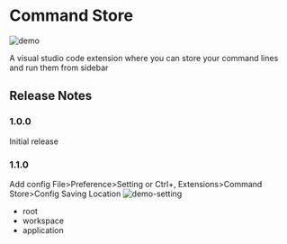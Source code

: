 # Command Store

![demo](https://user-images.githubusercontent.com/24281652/152735693-c943bccd-6345-4e07-b78e-380410e28b22.gif)

A visual studio code extension where you can store your command lines and run them from sidebar

## Release Notes

### 1.0.0

Initial release

### 1.1.0

Add config
File>Preference>Setting or Ctrl+,
Extensions>Command Store>Config Saving Location
![demo-setting](https://github.com/ardisaurus/command-store/assets/24281652/9e9c06a2-e299-4be2-8e91-a139adc53483)

- root
- workspace
- application
